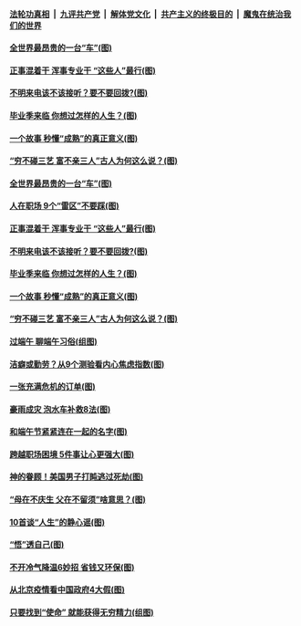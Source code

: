 ####  [法轮功真相](../../../../basic/blob/master/README.md?t=06262302) &nbsp;|&nbsp; [九评共产党](../../../../9ping.md/blob/master/README.md?t=06262302) &nbsp;|&nbsp; [解体党文化](../../../../jtdwh.md/blob/master/README.md?t=06262302)  &nbsp;|&nbsp; [共产主义的终极目的](../../../../gczydzjmd.md/blob/master/README.md?t=06262302) &nbsp;|&nbsp; [魔鬼在统治我们的世界](../../../../mgztzwmdsj.md/blob/master/README.md?t=06262302) 

#### [全世界最昂贵的一台“车”(图)](../pages/p8/937477.md?t=06262302) 

#### [正事混着干 浑事专业干 “这些人”最行(图)](../pages/p8/937732.md?t=06262302) 

#### [不明来电该不该接听？要不要回拨?(图)](../pages/p8/936929.md?t=06262302) 

#### [毕业季来临 你想过怎样的人生？(图)](../pages/p8/937661.md?t=06262302) 

#### [一个故事 秒懂“成熟”的真正意义(图)](../pages/p8/936405.md?t=06262302) 

#### [“穷不碰三艺 富不亲三人”古人为何这么说？(图)](../pages/p8/937602.md?t=06262302) 

#### [全世界最昂贵的一台“车”(图)](../pages/p8/937477.md?t=06262302) 

#### [人在职场 9个“雷区”不要踩(图)](../pages/p8/937766.md?t=06262302) 

#### [正事混着干 浑事专业干 “这些人”最行(图)](../pages/p8/937732.md?t=06262302) 

#### [不明来电该不该接听？要不要回拨?(图)](../pages/p8/936929.md?t=06262302) 

#### [毕业季来临 你想过怎样的人生？(图)](../pages/p8/937661.md?t=06262302) 

#### [一个故事 秒懂“成熟”的真正意义(图)](../pages/p8/936405.md?t=06262302) 

#### [“穷不碰三艺 富不亲三人”古人为何这么说？(图)](../pages/p8/937602.md?t=06262302) 

#### [过端午 聊端午习俗(组图)](../pages/p8/937246.md?t=06262302) 

#### [洁癖或勤劳？从9个测验看内心焦虑指数(图)](../pages/p8/937558.md?t=06262302) 

#### [一张充满危机的订单(图)](../pages/p8/936981.md?t=06262302) 

#### [豪雨成灾 泡水车补救8法(图)](../pages/p8/937526.md?t=06262302) 

#### [和端午节紧紧连在一起的名字(图)](../pages/p8/937448.md?t=06262302) 

#### [跨越职场困境 5件事让心更强大(图)](../pages/p8/937375.md?t=06262302) 

#### [神的眷顾！美国男子打盹逃过死劫(图)](../pages/p8/936985.md?t=06262302) 

#### [“母在不庆生 父在不留须”啥意思？(图)](../pages/p8/937234.md?t=06262302) 

#### [10首谈“人生”的静心谣(图)](../pages/p8/936965.md?t=06262302) 

#### [“悟”透自己(图)](../pages/p8/936972.md?t=06262302) 

#### [不开冷气降温6妙招 省钱又环保(图)](../pages/p8/937329.md?t=06262302) 

#### [从北京疫情看中国政府4大假(图)](../pages/p8/937196.md?t=06262302) 

#### [只要找到“使命” 就能获得无穷精力(组图)](../pages/p8/937159.md?t=06262302) 

